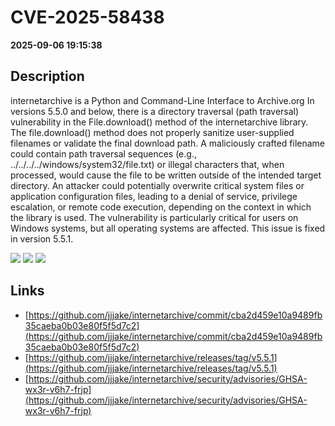 # CVE-2025-58438

**2025-09-06 19:15:38**

## Description
internetarchive is a Python and Command-Line Interface to Archive.org In versions 5.5.0 and below, there is a directory traversal (path traversal) vulnerability in the File.download() method of the internetarchive library. The file.download() method does not properly sanitize user-supplied filenames or validate the final download path. A maliciously crafted filename could contain path traversal sequences (e.g., ../../../../windows/system32/file.txt) or illegal characters that, when processed, would cause the file to be written outside of the intended target directory. An attacker could potentially overwrite critical system files or application configuration files, leading to a denial of service, privilege escalation, or remote code execution, depending on the context in which the library is used.  The vulnerability is particularly critical for users on Windows systems, but all operating systems are affected. This issue is fixed in version 5.5.1.

![](https://img.shields.io/static/v1?label=Score&message=9.4&color=red)
![](https://img.shields.io/static/v1?label=Severity&message=CRITICAL&color=red)
![](https://img.shields.io/static/v1?label=CWE&message=Traversal&color=green)

## Links
- [https://github.com/jjjake/internetarchive/commit/cba2d459e10a9489fb35caeba0b03e80f5f5d7c2](https://github.com/jjjake/internetarchive/commit/cba2d459e10a9489fb35caeba0b03e80f5f5d7c2)
- [https://github.com/jjjake/internetarchive/releases/tag/v5.5.1](https://github.com/jjjake/internetarchive/releases/tag/v5.5.1)
- [https://github.com/jjjake/internetarchive/security/advisories/GHSA-wx3r-v6h7-frjp](https://github.com/jjjake/internetarchive/security/advisories/GHSA-wx3r-v6h7-frjp)
